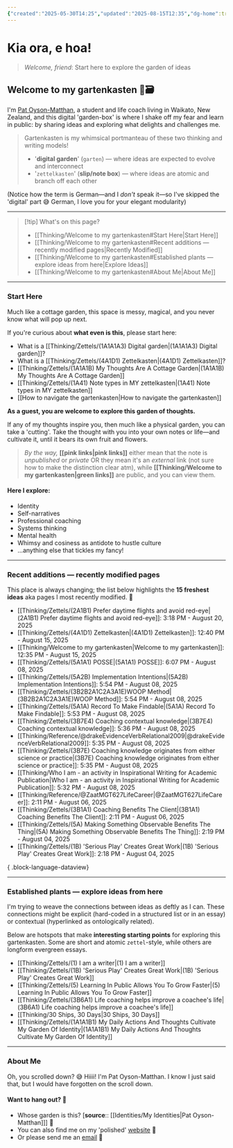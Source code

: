 ```yaml
---
{"created":"2025-05-30T14:25","updated":"2025-08-15T12:35","dg-home":true,"dg-publish":true,"noteIcon":"signpost","aliases":["Gartenkasten"],"dg-path":"Welcome to my gartenkasten.md","permalink":"/welcome-to-my-gartenkasten/","tags":["gardenEntry"],"dgPassFrontmatter":true}
---
```


# Kia ora, e hoa! 
> _Welcome, friend_: Start here to explore the garden of ideas

## Welcome to my gartenkasten 🌱🗃️

<p class="vcard">I'm <a class="fn url" href="https://patsitive.co.nz">Pat Oyson-Matthan</a>, a <span class="title">student and life coach</span> living in <span class="adr"><span class="region">Waikato</span>, <span class="country-name">New Zealand</span></span>, and this digital 'garden-box' is where I shake off my fear and learn in public: by sharing ideas and exploring what delights and challenges me.</p>

> Gartenkasten is my whimsical portmanteau of these two thinking and writing models! 
> - '**digital garden**' (`garten`) — where ideas are expected to evolve and interconnect 
> - '`zettelkasten`' (**slip/note box**) — where ideas are atomic and branch off each other 

(Notice how the term is German—and I _don't_ speak it—so I've skipped the 'digital' part 😅 German, I love you for your elegant modularity)

--- 

> [!tip] What's on this page? 
> - [[Thinking/Welcome to my gartenkasten#Start Here\|Start Here]]
> - [[Thinking/Welcome to my gartenkasten#Recent additions — recently modified pages\|Recently Modified]]
> - [[Thinking/Welcome to my gartenkasten#Established plants — explore ideas from here\|Explore Ideas]]
> - [[Thinking/Welcome to my gartenkasten#About Me\|About Me]]

---

### Start Here 

Much like a cottage garden, this space is messy, magical, and you never know what will pop up next. 

If you're curious about **what even is this**, please start here: 
- What is a [[Thinking/Zettels/(1A1A1A3) Digital garden\|(1A1A1A3) Digital garden]]?
- What is a [[Thinking/Zettels/(4A1D1) Zettelkasten\|(4A1D1) Zettelkasten]]?
- [[Thinking/Zettels/(1A1A1B) My Thoughts Are A Cottage Garden\|(1A1A1B) My Thoughts Are A Cottage Garden]]
- [[Thinking/Zettels/(1A41) Note types in MY zettelkasten\|(1A41) Note types in MY zettelkasten]]
- [[How to navigate the gartenkasten\|How to navigate the gartenkasten]]

**As a guest, you are welcome to explore this garden of thoughts.** 

If any of my thoughts inspire you, then much like a physical garden, you can take a 'cutting'. Take the thought with you into your own notes or life—and cultivate it, until it bears its own fruit and flowers. 

> _By the way,_ **[[pink links\|pink links]]** either mean that the note is _unpublished_ or _private_ OR they mean it's an *external* link (not sure how to make the distinction clear atm), while **[[Thinking/Welcome to my gartenkasten\|green links]]** are public, and you can view them. 

#### Here I explore: 
- Identity
- Self-narratives
- Professional coaching 
- Systems thinking
- Mental health 
- Whimsy and cosiness as antidote to hustle culture 
- ...anything else that tickles my fancy!

---
### Recent additions — recently modified pages

This place is always changing; the list below highlights the **15 freshest ideas** aka pages I most recently modified. 🍃
- [[Thinking/Zettels/(2A1B1) Prefer daytime flights and avoid red-eye\|(2A1B1) Prefer daytime flights and avoid red-eye]]: 3:18 PM - August 20, 2025
- [[Thinking/Zettels/(4A1D1) Zettelkasten\|(4A1D1) Zettelkasten]]: 12:40 PM - August 15, 2025
- [[Thinking/Welcome to my gartenkasten\|Welcome to my gartenkasten]]: 12:35 PM - August 15, 2025
- [[Thinking/Zettels/(5A1A1) POSSE\|(5A1A1) POSSE]]: 6:07 PM - August 08, 2025
- [[Thinking/Zettels/(5A2B) Implementation Intentions\|(5A2B) Implementation Intentions]]: 5:54 PM - August 08, 2025
- [[Thinking/Zettels/(3B2B2A1C2A3A1E)WOOP Method\|(3B2B2A1C2A3A1E)WOOP Method]]: 5:54 PM - August 08, 2025
- [[Thinking/Zettels/(5A1A) Record To Make Findable\|(5A1A) Record To Make Findable]]: 5:53 PM - August 08, 2025
- [[Thinking/Zettels/(3B7E4) Coaching contextual knowledge\|(3B7E4) Coaching contextual knowledge]]: 5:36 PM - August 08, 2025
- [[Thinking/Reference/@drakeEvidenceVerbRelational2009\|@drakeEvidenceVerbRelational2009]]: 5:35 PM - August 08, 2025
- [[Thinking/Zettels/(3B7E) Coaching knowledge originates from either science or practice\|(3B7E) Coaching knowledge originates from either science or practice]]: 5:35 PM - August 08, 2025
- [[Thinking/Who I am - an activity in Inspirational Writing for Academic Publication\|Who I am - an activity in Inspirational Writing for Academic Publication]]: 5:32 PM - August 08, 2025
- [[Thinking/Reference/@ZaatMGT627LifeCareer\|@ZaatMGT627LifeCareer]]: 2:11 PM - August 06, 2025
- [[Thinking/Zettels/(3B1A1) Coaching Benefits The Client\|(3B1A1) Coaching Benefits The Client]]: 2:11 PM - August 06, 2025
- [[Thinking/Zettels/(5A) Making Something Observable Benefits The Thing\|(5A) Making Something Observable Benefits The Thing]]: 2:19 PM - August 04, 2025
- [[Thinking/Zettels/(1B) 'Serious Play' Creates Great Work\|(1B) 'Serious Play' Creates Great Work]]: 2:18 PM - August 04, 2025

{ .block-language-dataview}

--- 

### Established plants — explore ideas from here

I'm trying to weave the connections between ideas as deftly as I can. These connections might be explicit (hard-coded in a structured list or in an essay) or contextual (hyperlinked as ontologically related). 

Below are hotspots that make **interesting starting points** for exploring this gartenkasten. Some are short and atomic `zettel`-style, while others are longform evergreen essays. 

- [[Thinking/Zettels/(1) I am a writer\|(1) I am a writer]]
- [[Thinking/Zettels/(1B) 'Serious Play' Creates Great Work\|(1B) 'Serious Play' Creates Great Work]]
- [[Thinking/Zettels/(5) Learning In Public Allows You To Grow Faster\|(5) Learning In Public Allows You To Grow Faster]]
- [[Thinking/Zettels/(3B6A1) Life coaching  helps improve a coachee's life\|(3B6A1) Life coaching  helps improve a coachee's life]]
- [[Thinking/30 Ships, 30 Days\|30 Ships, 30 Days]]
- [[Thinking/Zettels/(1A1A1B1) My Daily Actions And Thoughts Cultivate My Garden Of Identity\|(1A1A1B1) My Daily Actions And Thoughts Cultivate My Garden Of Identity]]

---

### About Me

Oh, you scrolled down? 😅 Hiiii! I'm Pat Oyson-Matthan. I know I just said that, but I would have forgotten on the scroll down. 

#### Want to hang out? 🌿 

- Whose garden is this? [**source**:: [[Identities/My Identities\|Pat Oyson-Matthan]]] 💖
- You can also find me on my 'polished' [website](https://patsitive.co.nz) 🌟
- Or please send me an [email](https://patsitive.co.nz/connect) 📨 

